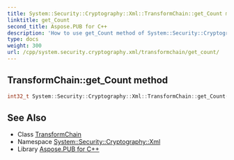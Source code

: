 ```yaml
---
title: System::Security::Cryptography::Xml::TransformChain::get_Count method
linktitle: get_Count
second_title: Aspose.PUB for C++
description: 'How to use get_Count method of System::Security::Cryptography::Xml::TransformChain class in C++.'
type: docs
weight: 300
url: /cpp/system.security.cryptography.xml/transformchain/get_count/
---
```

## TransformChain::get_Count method




```cpp
int32_t System::Security::Cryptography::Xml::TransformChain::get_Count()
```

## See Also

* Class [TransformChain](../)
* Namespace [System::Security::Cryptography::Xml](../../)
* Library [Aspose.PUB for C++](../../../)
